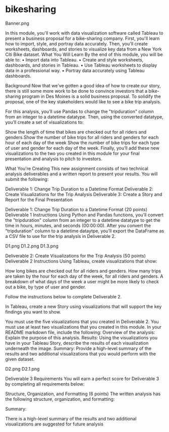 # bikesharing

Banner.png


In this module, you'll work with data visualization software called Tableau to present a business proposal for a bike-sharing company. First, you'll learn how to import, style, and portray data accurately. Then, you'll create worksheets, dashboards, and stories to visualize key data from a New York Citi Bike dataset.
What You Will Learn
By the end of this module, you will be able to:
•	Import data into Tableau.
•	Create and style worksheets, dashboards, and stories in Tableau.
•	Use Tableau worksheets to display data in a professional way.
•	Portray data accurately using Tableau dashboards.


Background
Now that we've gotten a good idea of how to create our story, there is still some more work to be done to convince investors that a bike-sharing program in Des Moines is a solid business proposal. To solidify the proposal, one of the key stakeholders would like to see a bike trip analysis.

For this analysis, you’ll use Pandas to change the "tripduration" column from an integer to a datetime datatype. Then, using the converted datatype, you’ll create a set of visualizations to:

Show the length of time that bikes are checked out for all riders and genders
Show the number of bike trips for all riders and genders for each hour of each day of the week
Show the number of bike trips for each type of user and gender for each day of the week.
Finally, you’ll add these new visualizations to the two you created in this module for your final presentation and analysis to pitch to investors.

What You're Creating
This new assignment consists of two technical analysis deliverables and a written report to present your results. You will submit the following:

Deliverable 1: Change Trip Duration to a Datetime Format
Deliverable 2: Create Visualizations for the Trip Analysis
Deliverable 3: Create a Story and Report for the Final Presentation

Deliverable 1: Change Trip Duration to a Datetime Format (20 points)
Deliverable 1 Instructions
Using Python and Pandas functions, you’ll convert the "tripduration" column from an integer to a datetime datatype to get the time in hours, minutes, and seconds (00:00:00). After you convert the "tripduration" column to a datetime dataytpe, you’ll export the DataFrame as a CSV file to use for the trip analysis in Deliverable 2.

D1.png
D1.2.png
D1.3.png


Deliverable 2: Create Visualizations for the Trip Analysis (50 points)
Deliverable 2 Instructions
Using Tableau, create visualizations that show:

How long bikes are checked out for all riders and genders.
How many trips are taken by the hour for each day of the week, for all riders and genders.
A breakdown of what days of the week a user might be more likely to check out a bike, by type of user and gender.


Follow the instructions below to complete Deliverable 2.

In Tableau, create a new Story using visualizations that will support the key findings you want to show.

You must use the five visualizations that you created in Deliverable 2.
You must use at least two visualizations that you created in this module.
In your README markdown file, include the following:
Overview of the analysis: Explain the purpose of this analysis.
Results: Using the visualizations you have in your Tableau Story, describe the results of each visualization underneath the image.
Summary: Provide a high-level summary of the results and two additional visualizations that you would perform with the given dataset.

D2.png
D2.1.png

Deliverable 3 Requirements
You will earn a perfect score for Deliverable 3 by completing all requirements below:

Structure, Organization, and Formatting (6 points)
The written analysis has the following structure, organization, and formatting:

Summary:

There is a high-level summary of the results and two additional visualizations are suggested for future analysis